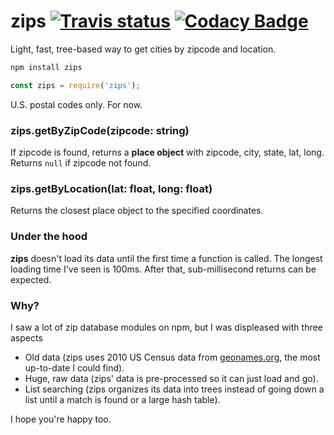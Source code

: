 # zips [![Travis status](https://travis-ci.org/crhallberg/zips.svg?branch=master)](https://travis-ci.org/crhallberg/zips) [![Codacy Badge](https://api.codacy.com/project/badge/Grade/405b20a50b0d4918ac7ee50f3ab1d9cb)](https://www.codacy.com/app/crhallberg/zips?utm_source=github.com&amp;utm_medium=referral&amp;utm_content=crhallberg/zips&amp;utm_campaign=Badge_Grade)
Light, fast, tree-based way to get cities by zipcode and location.

```bash
npm install zips
```

```javascript
const zips = require('zips');
```

U.S. postal codes only. For now.

### zips.getByZipCode(zipcode: string)

If zipcode is found, returns a **place object** with zipcode, city, state, lat, long. Returns `null` if zipcode not found.

### zips.getByLocation(lat: float, long: float)

Returns the closest place object to the specified coordinates.

### Under the hood

**zips** doesn't load its data until the first time a function is called. The longest loading time I've seen is 100ms. After that, sub-millisecond returns can be expected.

### Why?

I saw a lot of zip database modules on npm, but I was displeased with three aspects
 - Old data (zips uses 2010 US Census data from [geonames.org](http://www.geonames.org/), the most up-to-date I could find).
 - Huge, raw data (zips' data is pre-processed so it can just load and go).
 - List searching (zips organizes its data into trees instead of going down a list until a match is found or a large hash table).

I hope you're happy too.
